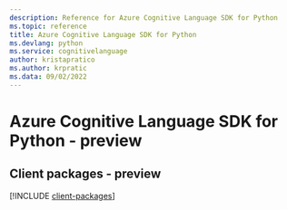 ```yaml
---
description: Reference for Azure Cognitive Language SDK for Python
ms.topic: reference
title: Azure Cognitive Language SDK for Python
ms.devlang: python
ms.service: cognitivelanguage
author: kristapratico
ms.author: krpratic
ms.data: 09/02/2022
---
```

# Azure Cognitive Language SDK for Python - preview

## Client packages - preview
[!INCLUDE [client-packages](cognitive-language-client-index.md)]